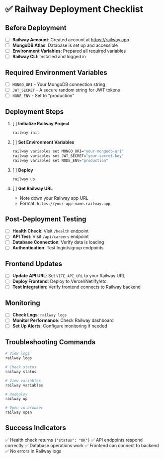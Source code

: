 # ✅ Railway Deployment Checklist

## Before Deployment

- [ ] **Railway Account**: Created account at https://railway.app
- [ ] **MongoDB Atlas**: Database is set up and accessible
- [ ] **Environment Variables**: Prepared all required variables
- [ ] **Railway CLI**: Installed and logged in

## Required Environment Variables

- [ ] `MONGO_URI` - Your MongoDB connection string
- [ ] `JWT_SECRET` - A secure random string for JWT tokens
- [ ] `NODE_ENV` - Set to "production"

## Deployment Steps

1. [ ] **Initialize Railway Project**
   ```bash
   railway init
   ```

2. [ ] **Set Environment Variables**
   ```bash
   railway variables set MONGO_URI="your-mongodb-uri"
   railway variables set JWT_SECRET="your-secret-key"
   railway variables set NODE_ENV="production"
   ```

3. [ ] **Deploy**
   ```bash
   railway up
   ```

4. [ ] **Get Railway URL**
   - Note down your Railway app URL
   - Format: `https://your-app-name.railway.app`

## Post-Deployment Testing

- [ ] **Health Check**: Visit `/health` endpoint
- [ ] **API Test**: Visit `/api/careers` endpoint
- [ ] **Database Connection**: Verify data is loading
- [ ] **Authentication**: Test login/signup endpoints

## Frontend Updates

- [ ] **Update API URL**: Set `VITE_API_URL` to your Railway URL
- [ ] **Deploy Frontend**: Deploy to Vercel/Netlify/etc.
- [ ] **Test Integration**: Verify frontend connects to Railway backend

## Monitoring

- [ ] **Check Logs**: `railway logs`
- [ ] **Monitor Performance**: Check Railway dashboard
- [ ] **Set Up Alerts**: Configure monitoring if needed

## Troubleshooting Commands

```bash
# View logs
railway logs

# Check status
railway status

# View variables
railway variables

# Redeploy
railway up

# Open in browser
railway open
```

## Success Indicators

✅ Health check returns `{"status": "OK"}`
✅ API endpoints respond correctly
✅ Database operations work
✅ Frontend can connect to backend
✅ No errors in Railway logs
